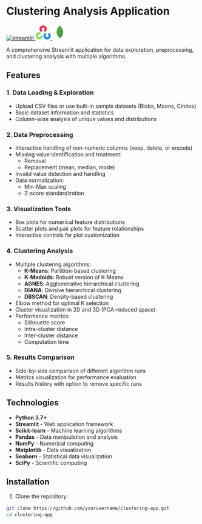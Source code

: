 

# Clustering Analysis Application

<a href="https://streamlit.io" target="_blank" rel="noreferrer"> 
  <img src="https://streamlit.io/images/brand/streamlit-mark-color.svg" alt="streamlit" width="40" height="40"/> 
</a>
<a href="https://opencv.org" target="_blank" rel="noreferrer"> 
  <img src="https://raw.githubusercontent.com/devicons/devicon/master/icons/opencv/opencv-original.svg" alt="opencv" width="40" height="40"/> 
</a>
<a href="https://www.mongodb.com" target="_blank" rel="noreferrer"> 
  <img src="https://raw.githubusercontent.com/devicons/devicon/master/icons/mongodb/mongodb-original.svg" alt="mongodb" width="40" height="40"/> 
</a>

A comprehensive Streamlit application for data exploration, preprocessing, and clustering analysis with multiple algorithms.

## Features

### 1. Data Loading & Exploration
- Upload CSV files or use built-in sample datasets (Blobs, Moons, Circles)
- Basic dataset information and statistics
- Column-wise analysis of unique values and distributions

### 2. Data Preprocessing
- Interactive handling of non-numeric columns (keep, delete, or encode)
- Missing value identification and treatment:
  - Removal
  - Replacement (mean, median, mode)
- Invalid value detection and handling
- Data normalization:
  - Min-Max scaling
  - Z-score standardization

### 3. Visualization Tools
- Box plots for numerical feature distributions
- Scatter plots and pair plots for feature relationships
- Interactive controls for plot customization

### 4. Clustering Analysis
- Multiple clustering algorithms:
  - **K-Means**: Partition-based clustering
  - **K-Medoids**: Robust version of K-Means
  - **AGNES**: Agglomerative hierarchical clustering
  - **DIANA**: Divisive hierarchical clustering
  - **DBSCAN**: Density-based clustering
- Elbow method for optimal K selection
- Cluster visualization in 2D and 3D (PCA-reduced space)
- Performance metrics:
  - Silhouette score
  - Intra-cluster distance
  - Inter-cluster distance
  - Computation time

### 5. Results Comparison
- Side-by-side comparison of different algorithm runs
- Metrics visualization for performance evaluation
- Results history with option to remove specific runs

## Technologies

- **Python 3.7+**
- **Streamlit** - Web application framework
- **Scikit-learn** - Machine learning algorithms
- **Pandas** - Data manipulation and analysis
- **NumPy** - Numerical computing
- **Matplotlib** - Data visualization
- **Seaborn** - Statistical data visualization
- **SciPy** - Scientific computing

## Installation

1. Clone the repository:
```bash
git clone https://github.com/yourusername/clustering-app.git
cd clustering-app
